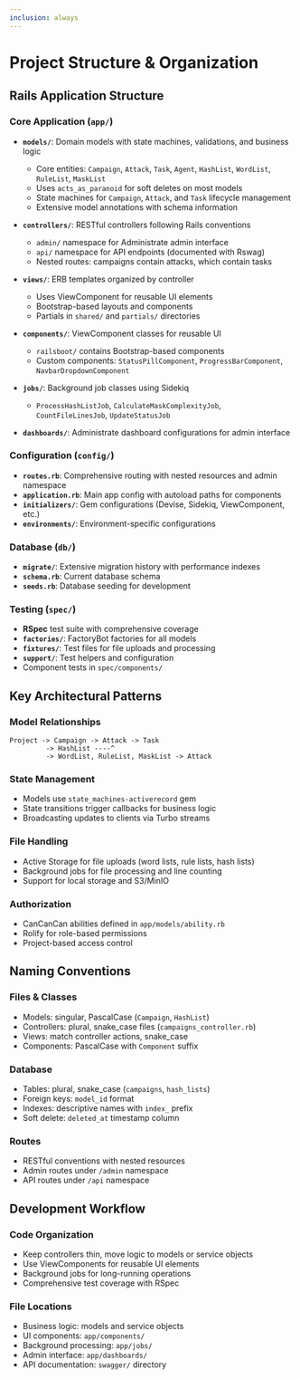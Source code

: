 ```yaml
---
inclusion: always
---
```


# Project Structure & Organization

## Rails Application Structure

### Core Application (`app/`)

- **`models/`**: Domain models with state machines, validations, and business logic
  - Core entities: `Campaign`, `Attack`, `Task`, `Agent`, `HashList`, `WordList`, `RuleList`, `MaskList`
  - Uses `acts_as_paranoid` for soft deletes on most models
  - State machines for `Campaign`, `Attack`, and `Task` lifecycle management
  - Extensive model annotations with schema information

- **`controllers/`**: RESTful controllers following Rails conventions
  - `admin/` namespace for Administrate admin interface
  - `api/` namespace for API endpoints (documented with Rswag)
  - Nested routes: campaigns contain attacks, which contain tasks

- **`views/`**: ERB templates organized by controller
  - Uses ViewComponent for reusable UI elements
  - Bootstrap-based layouts and components
  - Partials in `shared/` and `partials/` directories

- **`components/`**: ViewComponent classes for reusable UI
  - `railsboot/` contains Bootstrap-based components
  - Custom components: `StatusPillComponent`, `ProgressBarComponent`, `NavbarDropdownComponent`

- **`jobs/`**: Background job classes using Sidekiq
  - `ProcessHashListJob`, `CalculateMaskComplexityJob`, `CountFileLinesJob`, `UpdateStatusJob`

- **`dashboards/`**: Administrate dashboard configurations for admin interface

### Configuration (`config/`)

- **`routes.rb`**: Comprehensive routing with nested resources and admin namespace
- **`application.rb`**: Main app config with autoload paths for components
- **`initializers/`**: Gem configurations (Devise, Sidekiq, ViewComponent, etc.)
- **`environments/`**: Environment-specific configurations

### Database (`db/`)

- **`migrate/`**: Extensive migration history with performance indexes
- **`schema.rb`**: Current database schema
- **`seeds.rb`**: Database seeding for development

### Testing (`spec/`)

- **RSpec** test suite with comprehensive coverage
- **`factories/`**: FactoryBot factories for all models
- **`fixtures/`**: Test files for file uploads and processing
- **`support/`**: Test helpers and configuration
- Component tests in `spec/components/`

## Key Architectural Patterns

### Model Relationships

```text
Project -> Campaign -> Attack -> Task
         -> HashList ----^
         -> WordList, RuleList, MaskList -> Attack
```

### State Management

- Models use `state_machines-activerecord` gem
- State transitions trigger callbacks for business logic
- Broadcasting updates to clients via Turbo streams

### File Handling

- Active Storage for file uploads (word lists, rule lists, hash lists)
- Background jobs for file processing and line counting
- Support for local storage and S3/MinIO

### Authorization

- CanCanCan abilities defined in `app/models/ability.rb`
- Rolify for role-based permissions
- Project-based access control

## Naming Conventions

### Files & Classes

- Models: singular, PascalCase (`Campaign`, `HashList`)
- Controllers: plural, snake_case files (`campaigns_controller.rb`)
- Views: match controller actions, snake_case
- Components: PascalCase with `Component` suffix

### Database

- Tables: plural, snake_case (`campaigns`, `hash_lists`)
- Foreign keys: `model_id` format
- Indexes: descriptive names with `index_` prefix
- Soft delete: `deleted_at` timestamp column

### Routes

- RESTful conventions with nested resources
- Admin routes under `/admin` namespace
- API routes under `/api` namespace

## Development Workflow

### Code Organization

- Keep controllers thin, move logic to models or service objects
- Use ViewComponents for reusable UI elements
- Background jobs for long-running operations
- Comprehensive test coverage with RSpec

### File Locations

- Business logic: models and service objects
- UI components: `app/components/`
- Background processing: `app/jobs/`
- Admin interface: `app/dashboards/`
- API documentation: `swagger/` directory
